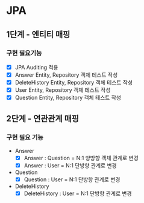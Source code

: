 
# JPA

## 1단계 - 엔티티 매핑
### 구현 필요기능
- [x] JPA Auditing 적용
- [x] Answer Entity, Repository 객체 테스트 작성
- [x] DeleteHistory Entity, Repository 객체 테스트 작성
- [x] User Entity, Repository 객체 테스트 작성
- [x] Question Entity, Repository 객체 테스트 작성
 
## 2단계 - 연관관계 매핑
### 구현 필요 기능
- Answer
  - [x] Answer : Question = N:1 양방향 객체 관계로 변경
  - [x] Answer : User = N:1 단방향 관계로 변경
- Question
  - [x] Question : User = N:1 단방향 관계로 변경
- DeleteHistory
  - [x] DeleteHistory : User = N:1 단방향 관계로 변경